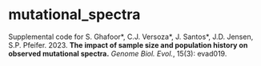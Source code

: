 # mutational_spectra
Supplemental code for S. Ghafoor*, C.J. Versoza*, J. Santos*, J.D. Jensen, S.P. Pfeifer. 2023. **The impact of sample size and population history on observed mutational spectra.** *Genome Biol. Evol.*, 15(3): evad019.
